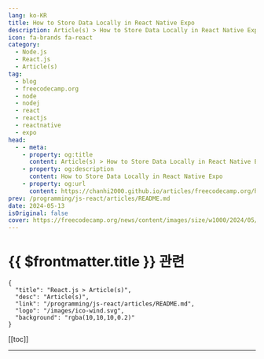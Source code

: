```yaml
---
lang: ko-KR
title: How to Store Data Locally in React Native Expo
description: Article(s) > How to Store Data Locally in React Native Expo
icon: fa-brands fa-react
category: 
  - Node.js
  - React.js
  - Article(s)
tag: 
  - blog
  - freecodecamp.org
  - node
  - nodej
  - react
  - reactjs
  - reactnative
  - expo
head:
  - - meta:
    - property: og:title
      content: Article(s) > How to Store Data Locally in React Native Expo
    - property: og:description
      content: How to Store Data Locally in React Native Expo
    - property: og:url
      content: https://chanhi2000.github.io/articles/freecodecamp.org/how-to-store-data-locally-in-react-native-expo.html
prev: /programming/js-react/articles/README.md
date: 2024-05-13
isOriginal: false
cover: https://freecodecamp.org/news/content/images/size/w1000/2024/05/local-storage-in--react-native-expo--1-.png
---
```


# {{ $frontmatter.title }} 관련

```component VPCard
{
  "title": "React.js > Article(s)",
  "desc": "Article(s)",
  "link": "/programming/js-react/articles/README.md",
  "logo": "/images/ico-wind.svg",
  "background": "rgba(10,10,10,0.2)"
}
```

[[toc]]

---

<SiteInfo
  name="How to Store Data Locally in React Native Expo"
  desc="React Native has grown in popularity as a mobile application development tool because of its ability to create cross-platform applications using familiar JavaScript and React principles.  When building mobile applications, one common requirement is the ability to save data locally on the device. This is when local storage comes..."
  url="https://freecodecamp.org/news/how-to-store-data-locally-in-react-native-expo/"
  logo="https://cdn.freecodecamp.org/universal/favicons/favicon.ico"
  preview="https://freecodecamp.org/news/content/images/size/w1000/2024/05/local-storage-in--react-native-expo--1-.png"/>

<!-- TODO: 작성 -->

